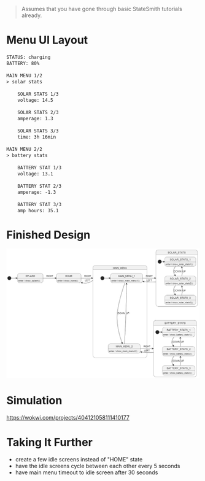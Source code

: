 > Assumes that you have gone through basic StateSmith tutorials already.

# Menu UI Layout
```
STATUS: charging
BATTERY: 80%

MAIN MENU 1/2
> solar stats

	SOLAR STATS 1/3
	voltage: 14.5

	SOLAR STATS 2/3
	amperage: 1.3

	SOLAR STATS 3/3
	time: 3h 16min

MAIN MENU 2/2
> battery stats

	BATTERY STAT 1/3
	voltage: 13.1

	BATTERY STAT 2/3
	amperage: -1.3

	BATTERY STAT 3/3
	amp hours: 35.1
```

# Finished Design
![](docs/finished-design.png)


# Simulation
https://wokwi.com/projects/404121058111410177


# Taking It Further
* create a few idle screens instead of "HOME" state
* have the idle screens cycle between each other every 5 seconds
* have main menu timeout to idle screen after 30 seconds
